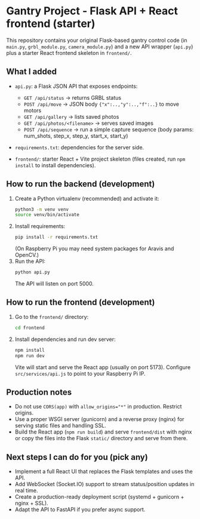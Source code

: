# Gantry Project - Flask API + React frontend (starter)

This repository contains your original Flask-based gantry control code (in `main.py`, `grbl_module.py`, `camera_module.py`) and a new API wrapper (`api.py`) plus a starter React frontend skeleton in `frontend/`.

## What I added
- `api.py`: a Flask JSON API that exposes endpoints:
  - `GET /api/status` -> returns GRBL status
  - `POST /api/move` -> JSON body `{"x":..,"y":..,"f":..}` to move motors
  - `GET /api/gallery` -> lists saved photos
  - `GET /api/photos/<filename>` -> serves saved images
  - `POST /api/sequence` -> run a simple capture sequence (body params: num_shots, step_x, step_y, start_x, start_y)

- `requirements.txt`: dependencies for the server side.

- `frontend/`: starter React + Vite project skeleton (files created, run `npm install` to install dependencies).

## How to run the backend (development)
1. Create a Python virtualenv (recommended) and activate it:
   ```bash
   python3 -m venv venv
   source venv/bin/activate
   ```
2. Install requirements:
   ```bash
   pip install -r requirements.txt
   ```
   (On Raspberry Pi you may need system packages for Aravis and OpenCV.)
3. Run the API:
   ```bash
   python api.py
   ```
   The API will listen on port 5000.

## How to run the frontend (development)
1. Go to the `frontend/` directory:
   ```bash
   cd frontend
   ```
2. Install dependencies and run dev server:
   ```bash
   npm install
   npm run dev
   ```
   Vite will start and serve the React app (usually on port 5173). Configure `src/services/api.js` to point to your Raspberry Pi IP.

## Production notes
- Do not use `CORS(app)` with `allow_origins="*"` in production. Restrict origins.
- Use a proper WSGI server (gunicorn) and a reverse proxy (nginx) for serving static files and handling SSL.
- Build the React app (`npm run build`) and serve `frontend/dist` with nginx or copy the files into the Flask `static/` directory and serve from there.

## Next steps I can do for you (pick any)
- Implement a full React UI that replaces the Flask templates and uses the API.
- Add WebSocket (Socket.IO) support to stream status/position updates in real time.
- Create a production-ready deployment script (systemd + gunicorn + nginx + SSL).
- Adapt the API to FastAPI if you prefer async support.